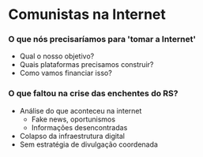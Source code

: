 # Comunistas na Internet

### O que nós precisaríamos para 'tomar a Internet'

- Qual o nosso objetivo?
- Quais plataformas precisamos construir?
- Como vamos financiar isso?

### O que faltou na crise das enchentes do RS?

- Análise do que aconteceu na internet
  - Fake news, oportunismos
  - Informações desencontradas
- Colapso da infraestrutura digital
- Sem estratégia de divulgação coordenada
